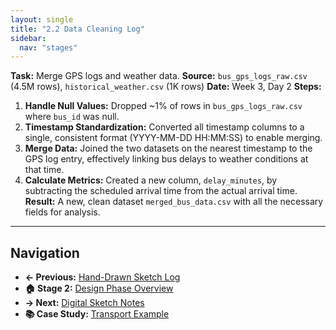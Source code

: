 ```yaml
---
layout: single
title: "2.2 Data Cleaning Log"
sidebar:
  nav: "stages"
---
```


**Task:** Merge GPS logs and weather data.
**Source:** `bus_gps_logs_raw.csv` (4.5M rows), `historical_weather.csv` (1K rows)
**Date:** Week 3, Day 2
**Steps:**
1.  **Handle Null Values:** Dropped ~1% of rows in `bus_gps_logs_raw.csv` where `bus_id` was null.
2.  **Timestamp Standardization:** Converted all timestamp columns to a single, consistent format (YYYY-MM-DD HH:MM:SS) to enable merging.
3.  **Merge Data:** Joined the two datasets on the nearest timestamp to the GPS log entry, effectively linking bus delays to weather conditions at that time.
4.  **Calculate Metrics:** Created a new column, `delay_minutes`, by subtracting the scheduled arrival time from the actual arrival time.
**Result:** A new, clean dataset `merged_bus_data.csv` with all the necessary fields for analysis.

---

## Navigation
- **← Previous:** [Hand-Drawn Sketch Log](2.1-Hand-Drawn-Sketch-Log)
- **🏠 Stage 2:** [Design Phase Overview](README)
- **→ Next:** [Digital Sketch Notes](2.3-Digital-Sketch-Figma-Notes)
- **📚 Case Study:** [Transport Example](../Training-Materials/Case-Studies/README)
